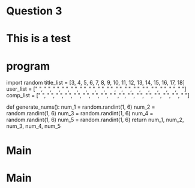 # Question 3

# This is a test

# program

import random
title_list = [3, 4, 5, 6, 7, 8, 9, 10, 11, 12, 13, 14, 15, 16, 17, 18]
user_list = [" ", " ", " ", " ", " ", " ", " ", " ", " " ,"  ", "  ", "  ", "  ", "  ", "  ", "  ", "  "]
comp_list = [" ", " ", " ", " ", " ", " ", " ", " ", " " ,"  ", "  ", "  ", "  ", "  ", "  ", "  ", "  "]

def generate_nums():
    num_1 = random.randint(1, 6)
    num_2 = random.randint(1, 6)
    num_3 = random.randint(1, 6)
    num_4 = random.randint(1, 6)
    num_5 = random.randint(1, 6)
    return num_1, num_2, num_3, num_4, num_5
 
# Main











# Main

 
